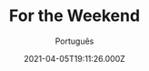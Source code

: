 ---
id: '789873ce-ed35-498e-98a5-ddb5ac2e029b'
type: 'movie' # Filme, Série, Anime
title: "For the Weekend"
synopsis: []
originalTitle: "For the Weekend"
date: '2021-04-05T19:11:26.000Z'
update: '2021-04-05T19:11:26.000Z'
releaseDate: '2020-04-01T03:00:00.000Z'
imdb:
  rating: '4.1' # 8.5
  id: '' # tt0470752
duration: '1h 30 Min'
trailer:
  urls: [
    '2IFbcWG1F9o',
  ]
tags: ['1080p']
genre: ['Comédia', 'Suspense'] #
quality: 'WEB-DL' # BluRay, WEB-DL, HDTV, WEB-DL4K, WEB-DLe
format: 'Mkv' # MKV, MP4, TS
audio: 'Inglês' # Dublado, Legendado, Dual Audio, Dub & Leg
subtitle: 'Português' # Português, inglês,
size: '2.16 GB' # 4.8 GB
audioQuality: 10
videoQuality: 10
directors: []
#  - name: 'Lana Wachowski'
#    image: ''
#  - name: 'Lilly Wachowski'
#    image: ''
cast: []
#  - name: 'Keanu Reeves'
#    image: ''
#    characterName: 'Neo'
writers: []
#  - name: ''
#    image: ''
maturityRating:
  age: '' # L , 10, 12, 14, 16, 18
  topics: [''] # Violence, Illegal drugs, Inappropriate Language, Legal Drugs, Sexual Content, Extreme Violence
###########################################
download:
  
  - url: 'magnet:?xt=urn:btih:A9A7153BDF57E037E1FF2726A38044ACD3B4CDAC&dn=For.the.Weekend.2020.1080p.WEBRip.Legendado.mkv&tr=udp%3a%2f%2ftracker.openbittorrent.com%3a1337%2fannounce&tr=udp%3a%2f%2ftracker.opentrackr.org%3a1337%2fannounce'
    resolution: '1080p' # 720p, 1080p, 4K,
    audio: 'Legendado' # Dublado, Legendado, Dual Audio
    size: '' # 4.8 GB
    quality: '' # BluRay, WEB-DL
    format: '' # MKV
images:
  cover: '/assets/movies/for-the-weekend.jpg'
  background: '/assets/movies/'
---